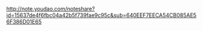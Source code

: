http://note.youdao.com/noteshare?id=15637de4f6fbc04a42b5f739fae9c95c&sub=640EEF7EECA54CB085AE56F386D01E65